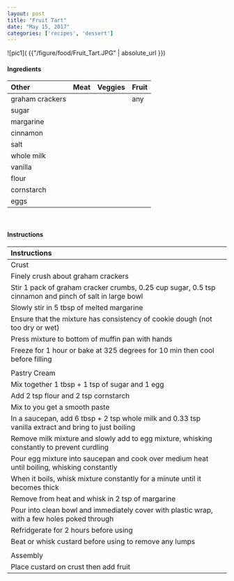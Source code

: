```yaml
---
layout: post
title: "Fruit Tart"
date: "May 15, 2017"
categories: ['recipes', 'dessert']
---
```




![pic1]( {{"/figure/food/Fruit_Tart.JPG" | absolute_url }})




#### Ingredients

<table class = "presenttab">
 <thead>
  <tr>
   <th style="text-align:left;"> Other </th>
   <th style="text-align:left;"> Meat </th>
   <th style="text-align:left;"> Veggies </th>
   <th style="text-align:left;"> Fruit </th>
  </tr>
 </thead>
<tbody>
  <tr>
   <td style="text-align:left;"> graham crackers </td>
   <td style="text-align:left;">  </td>
   <td style="text-align:left;">  </td>
   <td style="text-align:left;"> any </td>
  </tr>
  <tr>
   <td style="text-align:left;"> sugar </td>
   <td style="text-align:left;">  </td>
   <td style="text-align:left;">  </td>
   <td style="text-align:left;">  </td>
  </tr>
  <tr>
   <td style="text-align:left;"> margarine </td>
   <td style="text-align:left;">  </td>
   <td style="text-align:left;">  </td>
   <td style="text-align:left;">  </td>
  </tr>
  <tr>
   <td style="text-align:left;"> cinnamon </td>
   <td style="text-align:left;">  </td>
   <td style="text-align:left;">  </td>
   <td style="text-align:left;">  </td>
  </tr>
  <tr>
   <td style="text-align:left;"> salt </td>
   <td style="text-align:left;">  </td>
   <td style="text-align:left;">  </td>
   <td style="text-align:left;">  </td>
  </tr>
  <tr>
   <td style="text-align:left;"> whole milk </td>
   <td style="text-align:left;">  </td>
   <td style="text-align:left;">  </td>
   <td style="text-align:left;">  </td>
  </tr>
  <tr>
   <td style="text-align:left;"> vanilla </td>
   <td style="text-align:left;">  </td>
   <td style="text-align:left;">  </td>
   <td style="text-align:left;">  </td>
  </tr>
  <tr>
   <td style="text-align:left;"> flour </td>
   <td style="text-align:left;">  </td>
   <td style="text-align:left;">  </td>
   <td style="text-align:left;">  </td>
  </tr>
  <tr>
   <td style="text-align:left;"> cornstarch </td>
   <td style="text-align:left;">  </td>
   <td style="text-align:left;">  </td>
   <td style="text-align:left;">  </td>
  </tr>
  <tr>
   <td style="text-align:left;"> eggs </td>
   <td style="text-align:left;">  </td>
   <td style="text-align:left;">  </td>
   <td style="text-align:left;">  </td>
  </tr>
</tbody>
</table>

<br>

#### Instructions

<table class = "presenttabnoh">
 <thead>
  <tr>
   <th style="text-align:left;"> Instructions </th>
  </tr>
 </thead>
<tbody>
  <tr>
   <td style="text-align:left;"> Crust </td>
  </tr>
  <tr>
   <td style="text-align:left;"> Finely crush about graham crackers </td>
  </tr>
  <tr>
   <td style="text-align:left;"> Stir 1 pack of graham cracker crumbs, 0.25 cup sugar, 0.5 tsp cinnamon and pinch of salt in large bowl </td>
  </tr>
  <tr>
   <td style="text-align:left;"> Slowly stir in 5 tbsp of melted margarine </td>
  </tr>
  <tr>
   <td style="text-align:left;"> Ensure that the mixture has consistency of cookie dough (not too dry or wet) </td>
  </tr>
  <tr>
   <td style="text-align:left;"> Press mixture to bottom of muffin pan with hands </td>
  </tr>
  <tr>
   <td style="text-align:left;"> Freeze for 1 hour or bake at 325 degrees for 10 min then cool before filling </td>
  </tr>
  <tr>
   <td style="text-align:left;">  </td>
  </tr>
  <tr>
   <td style="text-align:left;"> Pastry Cream </td>
  </tr>
  <tr>
   <td style="text-align:left;"> Mix together 1 tbsp + 1 tsp of sugar and 1 egg </td>
  </tr>
  <tr>
   <td style="text-align:left;"> Add 2 tsp flour and 2 tsp cornstarch </td>
  </tr>
  <tr>
   <td style="text-align:left;"> Mix to you get a smooth paste </td>
  </tr>
  <tr>
   <td style="text-align:left;"> In a saucepan, add 6 tbsp + 2 tsp whole milk and 0.33 tsp vanilla extract and bring to just boiling </td>
  </tr>
  <tr>
   <td style="text-align:left;"> Remove milk mixture and slowly add to egg mixture, whisking constantly to prevent curdling </td>
  </tr>
  <tr>
   <td style="text-align:left;"> Pour egg mixture into saucepan and cook over medium heat until boiling, whisking constantly </td>
  </tr>
  <tr>
   <td style="text-align:left;"> When it boils, whisk mixture constantly for a minute until it becomes thick </td>
  </tr>
  <tr>
   <td style="text-align:left;"> Remove from heat and whisk in 2 tsp of margarine </td>
  </tr>
  <tr>
   <td style="text-align:left;"> Pour into clean bowl and immediately cover with plastic wrap, with a few holes poked through </td>
  </tr>
  <tr>
   <td style="text-align:left;"> Refridgerate for 2 hours before using </td>
  </tr>
  <tr>
   <td style="text-align:left;"> Beat or whisk custard before using to remove any lumps </td>
  </tr>
  <tr>
   <td style="text-align:left;">  </td>
  </tr>
  <tr>
   <td style="text-align:left;"> Assembly </td>
  </tr>
  <tr>
   <td style="text-align:left;"> Place custard on crust then add fruit </td>
  </tr>
</tbody>
</table>

